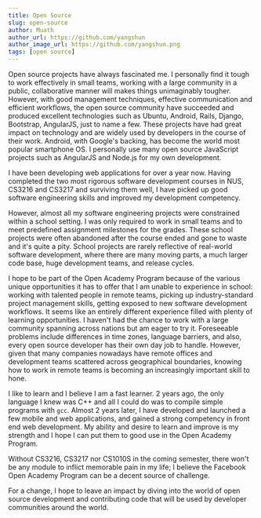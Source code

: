 ```yaml
---
title: Open Source
slug: open-source
author: Muath
author_url: https://github.com/yangshun
author_image_url: https://github.com/yangshun.png
tags: [open source]
---
```


Open source projects have always fascinated me. I personally find it tough to work effectively in small teams, working with a large community in a public, collaborative manner will makes things unimaginably tougher.<!--truncate--> However, with good management techniques, effective communication and efficient workflows, the open source community have succeeded and produced excellent technologies such as Ubuntu, Android, Rails, Django, Bootstrap, AngularJS, just to name a few. These projects have had great impact on technology and are widely used by developers in the course of their work. Android, with Google's backing, has become the world most popular smartphone OS. I personally use many open source JavaScript projects such as AngularJS and Node.js for my own development.

I have been developing web applications for over a year now. Having completed the two most rigorous software development courses in NUS, CS3216 and CS3217 and surviving them well, I have picked up good software engineering skills and improved my development competency.

However, almost all my software engineering projects were constrained within a school setting. I was only required to work in small teams and to meet predefined assignment milestones for the grades. These school projects were often abandoned after the course ended and gone to waste and it's quite a pity. School projects are rarely reflective of real-world software development, where there are many moving parts, a much larger code base, huge development teams, and release cycles.

I hope to be part of the Open Academy Program because of the various unique opportunities it has to offer that I am unable to experience in school: working with talented people in remote teams, picking up industry-standard project management skills, getting exposed to new software development workflows. It seems like an entirely different experience filled with plenty of learning opportunities. I haven't had the chance to work with a large community spanning across nations but am eager to try it. Foreseeable problems include differences in time zones, language barriers, and also, every open source developer has their own day job to handle. However, given that many companies nowadays have remote offices and development teams scattered across geographical boundaries, knowing how to work in remote teams is becoming an increasingly important skill to hone.

I like to learn and I believe I am a fast learner. 2 years ago, the only language I knew was C++ and all I could do was to compile simple programs with `gcc`. Almost 2 years later, I have developed and launched a few mobile and web applications, and gained a strong competency in front end web development. My ability and desire to learn and improve is my strength and I hope I can put them to good use in the Open Academy Program.

Without CS3216, CS3217 nor CS1010S in the coming semester, there won't be any module to inflict memorable pain in my life; I believe the Facebook Open Academy Program can be a decent source of challenge.

For a change, I hope to leave an impact by diving into the world of open source development and contributing code that will be used by developer communities around the world.
